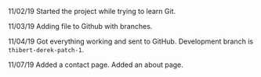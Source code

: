 11/02/19
Started the project while trying to learn Git.

11/03/19
Adding file to Github with branches.

11/04/19
Got everything working and sent to GitHub. Development branch is `thibert-derek-patch-1`.

11/07/19
Added a contact page. Added an about page.